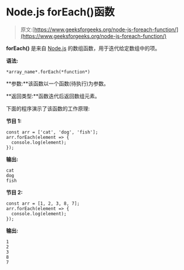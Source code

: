 # Node.js forEach()函数

> 原文:[https://www.geeksforgeeks.org/node-js-foreach-function/](https://www.geeksforgeeks.org/node-js-foreach-function/)

**forEach()** 是来自 [Node.js](https://www.geeksforgeeks.org/introduction-to-nodejs/) 的数组函数，用于迭代给定数组中的项。

**语法:**

```
*array_name*.forEach(*function*)
```

**参数:**该函数以一个函数(待执行)为参数。

**返回类型:**函数迭代后返回数组元素。

下面的程序演示了该函数的工作原理:

**节目 1:**

```
const arr = ['cat', 'dog', 'fish'];
arr.forEach(element => {
  console.log(element);
});
```

**输出:**

```
cat
dog
fish
```

**节目 2:**

```
const arr = [1, 2, 3, 8, 7];
arr.forEach(element => {
  console.log(element);
});
```

**输出:**

```
1
2
3
8
7
```
